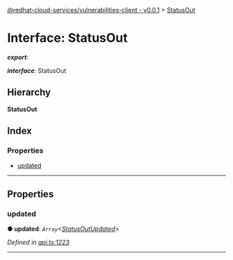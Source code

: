 [@redhat-cloud-services/vulnerabilities-client - v0.0.1](../README.md) > [StatusOut](../interfaces/statusout.md)

# Interface: StatusOut

*__export__*: 

*__interface__*: StatusOut

## Hierarchy

**StatusOut**

## Index

### Properties

* [updated](statusout.md#updated)

---

## Properties

<a id="updated"></a>

###  updated

**● updated**: *`Array`<[StatusOutUpdated](statusoutupdated.md)>*

*Defined in [api.ts:1223](https://github.com/RedHatInsights/javascript-clients/blob/master/packages/vulnerabilities/api.ts#L1223)*

___

